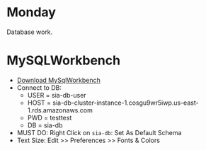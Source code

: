 # Monday
Database work.

# MySQLWorkbench
- [Download MySqlWorkbench](https://dev.mysql.com/downloads/file/?id=506568)
- Connect to DB:
  - USER = sia-db-user
  - HOST = sia-db-cluster-instance-1.cosgu9wr5iwp.us-east-1.rds.amazonaws.com
  - PWD = testtest
  - DB = sia-db
- MUST DO: Right Click on `sia-db`: Set As Default Schema
- Text Size: Edit >> Preferences >> Fonts & Colors


